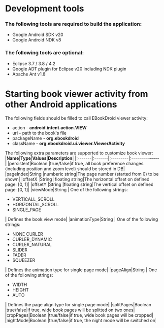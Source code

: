 # Development tools #

### The following tools are required to build the application: ###

  * Google Android SDK v20
  * Google Android NDK v8

### The following tools are optional: ###

  * Eclipse 3.7 / 3.8 / 4.2
  * Google ADT plugin for Eclipse v20 including NDK plugin
  * Apache Ant v1.8

# Starting book viewer activity from other Android applications #

The following fields should be filled to call EBookDroid viewer activity:
  * action - **android.intent.action.VIEW**
  * uri - path to the book's file
  * packageName - **org.ebookdroid**
  * className - **org.ebookdroid.ui.viewer.ViewerActivity**

The following extra parameters are supported to customize book viewer:
|**Name**|**Type**|**Values**|**Description**|
|:-------|:-------|:---------|:--------------|
|persistent|Boolean |true/false|if true, all book preference changes (including position and zoom level) should be stored in DB|
|pageIndex|String  |numberic string|The page number (started from 0) to be shown|
|offsetX |String  |floating string|The horizontal offset on defined page: [0, 1]|
|offsetY |String  |floating string|The vertical offset on defined page: [0, 1]|
|viewMode|String  | One of the following strings:<ul><li>VERTICALL_SCROLL</li><li>HORIZONTAL_SCROLL</li><li>SINGLE_PAGE</li></ul>| Defines the book view mode|
|animationType|String  | One of the following strings:<ul><li>NONE CURLER</li><li>CURLER_DYNAMIC</li><li>CURLER_NATURAL</li><li>SLIDER</li><li>FADER</li><li>SQUEEZER</li></ul>| Defines the animation type for single page mode|
|pageAlign|String  | One of the following strings:<ul><li>WIDTH</li><li>HEIGHT</li><li>AUTO</li></ul>| Defines the page align type for single page mode|
|splitPages|Boolean |true/false|if true, wide book pages will be splitted on two ones|
|cropPages|Boolean |true/false|if true, wide book pages will be cropped|
|nightMode|Boolean |true/false|if true, the night mode will be switched on|